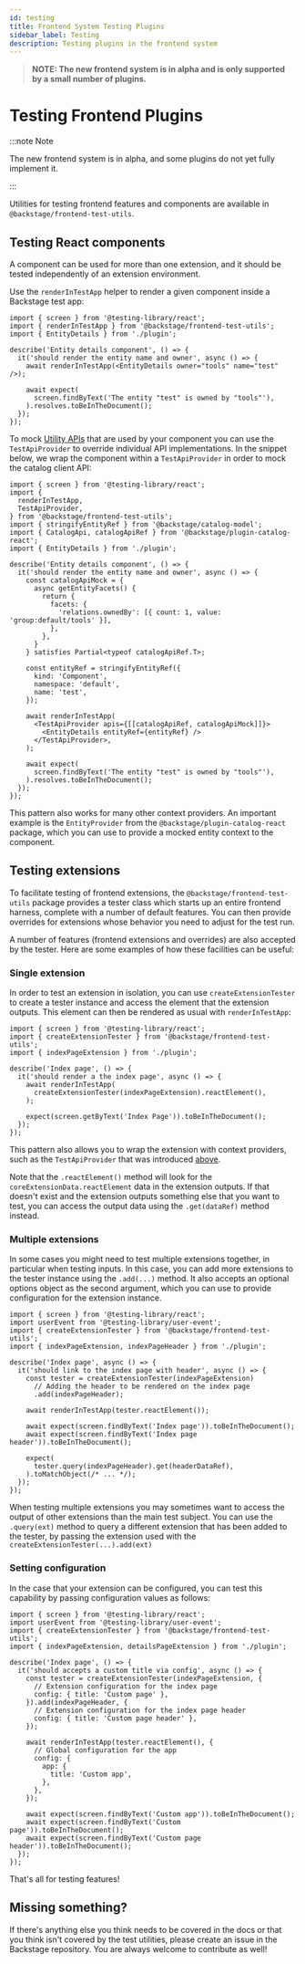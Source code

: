 ```yaml
---
id: testing
title: Frontend System Testing Plugins
sidebar_label: Testing
description: Testing plugins in the frontend system
---
```


> **NOTE: The new frontend system is in alpha and is only supported by a small number of plugins.**

# Testing Frontend Plugins

:::note Note

The new frontend system is in alpha, and some plugins do not yet fully implement it.

:::

Utilities for testing frontend features and components are available in `@backstage/frontend-test-utils`.

## Testing React components

A component can be used for more than one extension, and it should be tested independently of an extension environment.

Use the `renderInTestApp` helper to render a given component inside a Backstage test app:

```tsx
import { screen } from '@testing-library/react';
import { renderInTestApp } from '@backstage/frontend-test-utils';
import { EntityDetails } from './plugin';

describe('Entity details component', () => {
  it('should render the entity name and owner', async () => {
    await renderInTestApp(<EntityDetails owner="tools" name="test" />);

    await expect(
      screen.findByText('The entity "test" is owned by "tools"'),
    ).resolves.toBeInTheDocument();
  });
});
```

To mock [Utility APIs](../architecture/33-utility-apis.md) that are used by your component you can use the `TestApiProvider` to override individual API implementations. In the snippet below, we wrap the component within a `TestApiProvider` in order to mock the catalog client API:

```tsx
import { screen } from '@testing-library/react';
import {
  renderInTestApp,
  TestApiProvider,
} from '@backstage/frontend-test-utils';
import { stringifyEntityRef } from '@backstage/catalog-model';
import { CatalogApi, catalogApiRef } from '@backstage/plugin-catalog-react';
import { EntityDetails } from './plugin';

describe('Entity details component', () => {
  it('should render the entity name and owner', async () => {
    const catalogApiMock = {
      async getEntityFacets() {
        return {
          facets: {
            'relations.ownedBy': [{ count: 1, value: 'group:default/tools' }],
          },
        },
      }
    } satisfies Partial<typeof catalogApiRef.T>;

    const entityRef = stringifyEntityRef({
      kind: 'Component',
      namespace: 'default',
      name: 'test',
    });

    await renderInTestApp(
      <TestApiProvider apis={[[catalogApiRef, catalogApiMock]]}>
        <EntityDetails entityRef={entityRef} />
      </TestApiProvider>,
    );

    await expect(
      screen.findByText('The entity "test" is owned by "tools"'),
    ).resolves.toBeInTheDocument();
  });
});
```

This pattern also works for many other context providers. An important example is the `EntityProvider` from the `@backstage/plugin-catalog-react` package, which you can use to provide a mocked entity context to the component.

## Testing extensions

To facilitate testing of frontend extensions, the `@backstage/frontend-test-utils` package provides a tester class which starts up an entire frontend harness, complete with a number of default features. You can then provide overrides for extensions whose behavior you need to adjust for the test run.

A number of features (frontend extensions and overrides) are also accepted by the tester. Here are some examples of how these facilities can be useful:

### Single extension

In order to test an extension in isolation, you can use `createExtensionTester` to create a tester instance and access the element that the extension outputs. This element can then be rendered as usual with `renderInTestApp`:

```tsx
import { screen } from '@testing-library/react';
import { createExtensionTester } from '@backstage/frontend-test-utils';
import { indexPageExtension } from './plugin';

describe('Index page', () => {
  it('should render a the index page', async () => {
    await renderInTestApp(
      createExtensionTester(indexPageExtension).reactElement(),
    );

    expect(screen.getByText('Index Page')).toBeInTheDocument();
  });
});
```

This pattern also allows you to wrap the extension with context providers, such as the `TestApiProvider` that was introduced [above](#testing-react-components).

Note that the `.reactElement()` method will look for the `coreExtensionData.reactElement` data in the extension outputs. If that doesn't exist and the extension outputs something else that you want to test, you can access the output data using the `.get(dataRef)` method instead.

### Multiple extensions

In some cases you might need to test multiple extensions together, in particular when testing inputs. In this case, you can add more extensions to the tester instance using the `.add(...)` method. It also accepts an optional options object as the second argument, which you can use to provide configuration for the extension instance.

```tsx
import { screen } from '@testing-library/react';
import userEvent from '@testing-library/user-event';
import { createExtensionTester } from '@backstage/frontend-test-utils';
import { indexPageExtension, indexPageHeader } from './plugin';

describe('Index page', async () => {
  it('should link to the index page with header', async () => {
    const tester = createExtensionTester(indexPageExtension)
      // Adding the header to be rendered on the index page
      .add(indexPageHeader);

    await renderInTestApp(tester.reactElement());

    await expect(screen.findByText('Index page')).toBeInTheDocument();
    await expect(screen.findByText('Index page header')).toBeInTheDocument();

    expect(
      tester.query(indexPageHeader).get(headerDataRef),
    ).toMatchObject(/* ... */);
  });
});
```

When testing multiple extensions you may sometimes want to access the output of other extensions than the main test subject. You can use the `.query(ext)` method to query a different extension that has been added to the tester, by passing the extension used with the `createExtensionTester(...).add(ext)`

### Setting configuration

In the case that your extension can be configured, you can test this capability by passing configuration values as follows:

```tsx
import { screen } from '@testing-library/react';
import userEvent from '@testing-library/user-event';
import { createExtensionTester } from '@backstage/frontend-test-utils';
import { indexPageExtension, detailsPageExtension } from './plugin';

describe('Index page', () => {
  it('should accepts a custom title via config', async () => {
    const tester = createExtensionTester(indexPageExtension, {
      // Extension configuration for the index page
      config: { title: 'Custom page' },
    }).add(indexPageHeader, {
      // Extension configuration for the index page header
      config: { title: 'Custom page header' },
    });

    await renderInTestApp(tester.reactElement(), {
      // Global configuration for the app
      config: {
        app: {
          title: 'Custom app',
        },
      },
    });

    await expect(screen.findByText('Custom app')).toBeInTheDocument();
    await expect(screen.findByText('Custom page')).toBeInTheDocument();
    await expect(screen.findByText('Custom page header')).toBeInTheDocument();
  });
});
```

That's all for testing features!

## Missing something?

If there's anything else you think needs to be covered in the docs or that you think isn't covered by the test utilities, please create an issue in the Backstage repository. You are always welcome to contribute as well!
